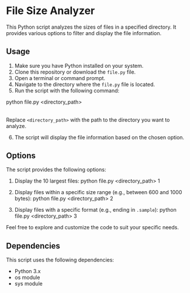# File Size Analyzer

This Python script analyzes the sizes of files in a specified directory. It provides various options to filter and display the file information.

## Usage

1. Make sure you have Python installed on your system.
2. Clone this repository or download the `file.py` file.
3. Open a terminal or command prompt.
4. Navigate to the directory where the `file.py` file is located.
5. Run the script with the following command:

python file.py <directory_path> <option>

Replace `<directory_path>` with the path to the directory you want to analyze.

6. The script will display the file information based on the chosen option.

## Options

The script provides the following options:

1. Display the 10 largest files:
python file.py <directory_path> 1

2. Display files within a specific size range (e.g., between 600 and 1000 bytes):
python file.py <directory_path> 2 

3. Display files with a specific format (e.g., ending in `.sample`):
python file.py <directory_path> 3

Feel free to explore and customize the code to suit your specific needs.

## Dependencies

This script uses the following dependencies:

- Python 3.x
- os module
- sys module

